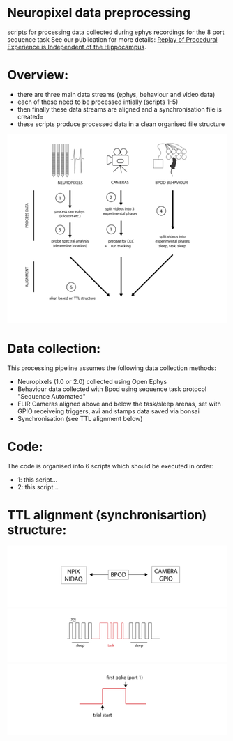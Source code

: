 # Neuropixel data preprocessing
scripts for processing data collected during ephys recordings for the 8 port sequence task
See our publication for more details: [Replay of Procedural Experience is Independent of the Hippocampus](https://www.biorxiv.org/content/10.1101/2024.06.05.597547v1.full.pdf).

# Overview: 
- there are three main data streams (ephys, behaviour and video data)
- each of these need to be processed intially (scripts 1-5)
- then finally these data streams are aligned and a synchronisation file is created=
- these scripts produce processed data in a clean organised file structure
  
![Processing pipeline](images/processing_schematic.png)


# Data collection:
This processing pipeline assumes the following data collection methods:
- Neuropixels (1.0 or 2.0) collected using Open Ephys
- Behaviour data collected with Bpod using sequence task protocol "Sequence Automated"
- FLIR Cameras aligned above and below the task/sleep arenas, set with GPIO receiveing triggers, avi and stamps data saved via bonsai
- Synchronisation (see TTL alignment below)

# Code:
The code is organised into 6 scripts which should be executed in order:
- 1: this script...
- 2: this script...

# TTL alignment (synchronisartion) structure: 


![Processing pipeline](images/ttl_clock.png)
![Processing pipeline](images/TTL_task_structure.png)
![Processing pipeline](images/task_ttl_relationship.png)
